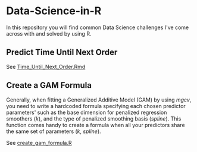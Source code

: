 # Data-Science-in-R
In this repository you will find common Data Science challenges I've come across with and solved by using R.

## Predict Time Until Next Order

See [Time_Until_Next_Order.Rmd]()

## Create a GAM Formula

Generally, when fitting a Generalized Additive Model (GAM) by using *mgcv*, you need to write a hardcoded formula specifying each chosen predictor parameters' such as the base dimension for penalized regression smoothers (*k*), and the type of penalized smoothing basis (*spline*). This function comes handy to create a formula when all your predictors share the same set of parameters (*k*, *spline*).

See [create_gam_formula.R](https://github.com/nilmolne/Data-Science-in-R/blob/master/create_gam_formula.R)

